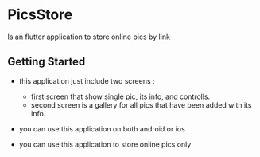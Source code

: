 # PicsStore

Is an flutter application to store online pics by link

## Getting Started

- this application just include two screens :
    - first screen that show single pic, its info, and controlls.
    - second screen is a gallery for all pics that have been added with its info.

- you can use this application on both android or ios 

- you can use this application to store online pics only

